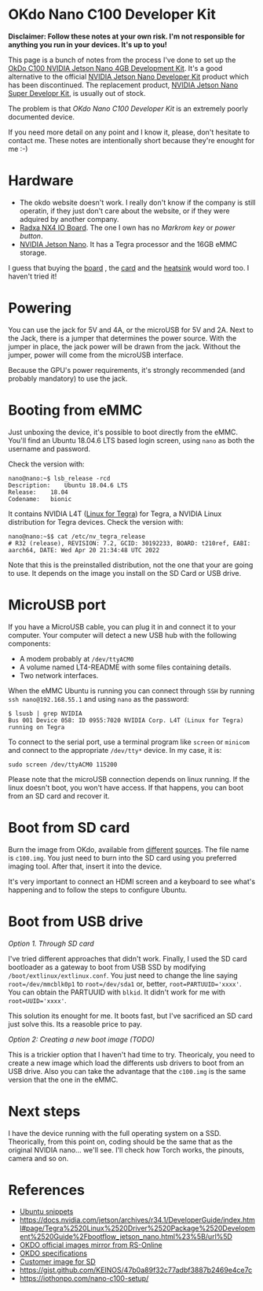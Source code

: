 # OKdo Nano C100 Developer Kit 

**Disclaimer: Follow these notes at your own risk. I'm not responsible for anything you run in your devices. It's up to you!**

This page is a bunch of notes from the process I've done to set up the [OkDo C100 NVIDIA Jetson Nano 4GB Development Kit](https://www.kubii.com/en/development-kit/3882-c100-nvidia-jetson-nano-4gb-development-kit-3272496313705.html). It's a good alternative to the official [NVIDIA Jetson Nano Developer Kit](https://developer.nvidia.com/embedded/learn/get-started-jetson-nano-devkit) product which has been discontinued. The replacement product, [NVIDIA Jetson Nano Super Developr Kit](https://www.nvidia.com/en-us/autonomous-machines/embedded-systems/jetson-orin/nano-super-developer-kit/), is usually out of stock. 

The problem is that *OKdo Nano C100 Developer Kit* is an extremely poorly documented device.

If you need more detail on any point and I know it, please, don't hesitate to contact me. These notes are intentionally short because they're enought for me :-)

# Hardware
* The okdo website doesn't work. I really don't know if the company is still operatin, if they just don't care about the website, or if they were adquired by another company.
* [Radxa NX4 IO Board](https://radxa.com/products/io-board/nx5-io-board/). The one I own has no *Markrom key* or *power button*.
* [NVIDIA Jetson Nano](https://developer.nvidia.com/buy-jetson?product=jetson_nano). It has a Tegra processor and the 16GB eMMC storage.

I guess that buying the [board](https://es.aliexpress.com/item/1005007130498108.html?gatewayAdapt=glo2esp)
, the [card](https://www.siliconhighwaydirect.com/ProductDetails.asp?ProductCode=900-13448-0020-000) and the 
[heatsink](https://auvidea.eu/product/heatsink-70752/) would word too. I haven't tried it!

# Powering

You can use the jack for 5V and 4A, or the microUSB for 5V and 2A. Next to the Jack, there is a jumper that determines 
the power source. With the jumper in place, the jack power will be drawn from the jack. Without the jumper, power will come from the microUSB interface.

Because the GPU's power requirements, it's strongly recommended (and probably mandatory) to use the jack.

# Booting from eMMC

Just unboxing the device, it's possible to boot directly from the eMMC. You'll find an Ubuntu 18.04.6 LTS based login screen, using `nano` as both the username and password.

Check the version with:

    nano@nano:~$ lsb_release -rcd
    Description:	Ubuntu 18.04.6 LTS
    Release:	18.04
    Codename:	bionic

It contains NVIDIA L4T ([Linux for Tegra](https://developer.nvidia.com/embedded/linux-tegra-r321)) for Tegra, a NVIDIA  Linux distribution for Tegra devices. Check the version with:

    nano@nano:~$$ cat /etc/nv_tegra_release
    # R32 (release), REVISION: 7.2, GCID: 30192233, BOARD: t210ref, EABI: aarch64, DATE: Wed Apr 20 21:34:48 UTC 2022

Note that this is the preinstalled distribution, not the one that your are going to use. It depends on the image you install on the SD Card or USB drive.

# MicroUSB port

If you have a MicroUSB cable, you can plug it in and connect it to your computer. Your computer will detect a
new USB hub with the following components:

* A modem probably at `/dev/ttyACM0`
* A volume named LT4-README with some files containing details.
* Two network interfaces.

When the eMMC Ubuntu is running you can connect through `SSH` by running `ssh nano@192.168.55.1` and using `nano` as the password:

    $ lsusb | grep NVIDIA
    Bus 001 Device 058: ID 0955:7020 NVIDIA Corp. L4T (Linux for Tegra) running on Tegra

To connect to the serial port, use a terminal program like `screen` or `minicom` and connect to the appropriate `/dev/tty*` device. In my case, it is:

    sudo screen /dev/ttyACM0 115200
    
Please note that the microUSB connection depends on linux running. If the linux doesn't boot, you won't have access. 
If that happens, you can boot from an SD card and recover it.

# Boot from SD card

Burn the image from OKdo, available from [different](https://auto.designspark.info/okdo_images/c100.img.xz) [sources](https://www.rs-online.com/designspark/okdo-software-and-downloads-hub). The file name is `c100.img`. You just need to burn into the SD card using you preferred imaging tool. After that, insert it into the device.

It's very important to connect an HDMI screen and a keyboard to see what's happening and to follow the steps to configure Ubuntu.

# Boot from USB drive

*Option 1. Through SD card*

I've tried different approaches that didn't work. Finally, I used the SD card bootloader as a gateway to boot from USB SSD by modifying `/boot/extlinux/extlinux.conf`. You just need to change the line saying `root=/dev/mmcblk0p1` to `root=/dev/sda1` or, better, `root=PARTUUID='xxxx'`. You can obtain the PARTUUID with `blkid`. It didn't work for me with `root=UUID='xxxx'`. 

This solution its enought for me. It boots fast, but I've sacrificed an SD card just solve this. Its a reasoble price to pay.

*Option 2: Creating a new boot image (TODO)*

This is a trickier option that I haven't had time to try. Theoricaly, you need to create a new image which load the differents usb drivers to boot from an USB drive. Also you can take the advantage that the `c100.img` is the same version that the one in the eMMC.

# Next steps

I have the device running with the full operating system on a SSD. Theorically, from this point on, coding should be the same that as the original NVIDIA nano... we'll see. I'll check how Torch works, the pinouts, camera and so on.  

# References

* [Ubuntu snippets](https://github.com/ferranb/ubuntu_snippets)
* https://docs.nvidia.com/jetson/archives/r34.1/DeveloperGuide/index.html#page/Tegra%2520Linux%2520Driver%2520Package%2520Development%2520Guide%2Fbootflow_jetson_nano.html%23%5B/url%5D
* [OKDO official images mirror from RS-Online](https://www.rs-online.com/designspark/okdo-software-and-downloads-hub)
* [OKDO specifications](https://docs.rs-online.com/9149/A700000009238033.pdf)
* [Customer image for SD](https://github.com/LetsOKdo/c100-bootupd)
* https://gist.github.com/KEINOS/47b0a89f32c77adbf3887b2469e4ce7c
* https://iothonpo.com/nano-c100-setup/
